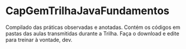 # CapGemTrilhaJavaFundamentos
Compilado das práticas observadas e anotadas. Contém os códigos em pastas das aulas transmitidas durante a Trilha. Faça o download e edite para treinar à vontade, dev. 
